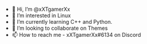 - 👋 Hi, I’m @xXTgamerXx
- 👀 I’m interested in Linux
- 🌱 I’m currently learning C++ and Python.
- 💞️ I’m looking to collaborate on Themes
- 📫 How to reach me - xXTgamerXx#6134 on Discord

<!---
xXTgamerXx/xXTgamerXx is a ✨ special ✨ repository because its `README.md` (this file) appears on your GitHub profile.
You can click the Preview link to take a look at your changes.
--->
